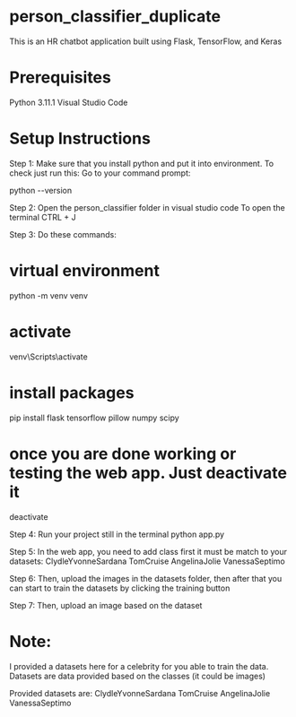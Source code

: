 # person_classifier_duplicate
This is an HR chatbot application built using Flask, TensorFlow, and Keras

# Prerequisites

Python 3.11.1
Visual Studio Code

# Setup Instructions

Step 1: Make sure that you install python and put it into environment. To check just run this:
Go to your command prompt:

python --version

Step 2: Open the person_classifier folder in visual studio code
To open the terminal CTRL + J

Step 3: Do these commands:

# virtual environment

python -m venv venv

# activate

venv\Scripts\activate

# install packages

pip install flask tensorflow pillow numpy scipy

# once you are done working or testing the web app. Just deactivate it
deactivate

Step 4: Run your project still in the terminal
python app.py

Step 5: In the web app, you need to add class first it must be match to your datasets:
ClydleYvonneSardana
TomCruise
AngelinaJolie
VanessaSeptimo

Step 6: Then, upload the images in the datasets folder, then after that you can start to train the datasets by clicking the training button

Step 7: Then, upload an image based on the dataset

# Note:

I provided a datasets here for a celebrity for you able to train the data. Datasets are data provided based on the classes (it could be images)

Provided datasets are:
ClydleYvonneSardana
TomCruise
AngelinaJolie
VanessaSeptimo
